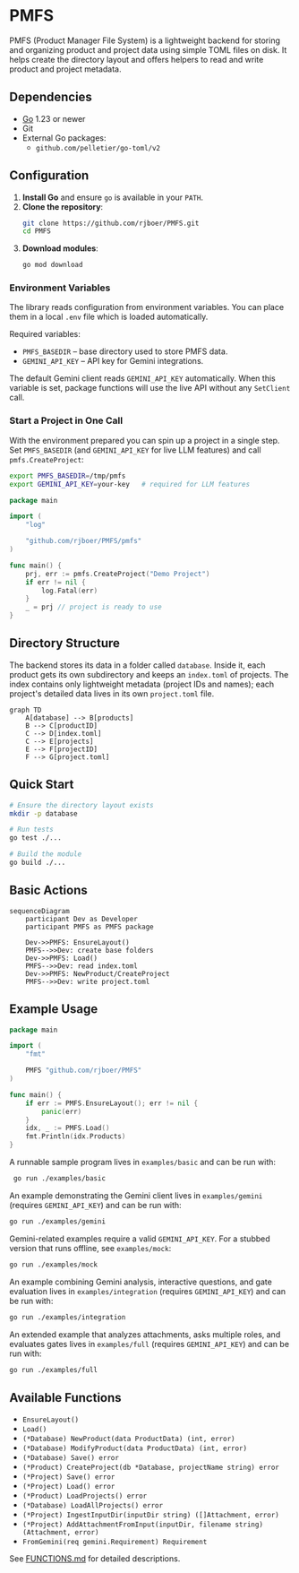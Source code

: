 # PMFS

PMFS (Product Manager File System) is a lightweight backend for storing and organizing product and project data using simple TOML files on disk. It helps create the directory layout and offers helpers to read and write product and project metadata.

## Dependencies

- [Go](https://go.dev/) 1.23 or newer
- Git
- External Go packages:
  - `github.com/pelletier/go-toml/v2`

## Configuration

1. **Install Go** and ensure `go` is available in your `PATH`.
2. **Clone the repository**:
   ```bash
   git clone https://github.com/rjboer/PMFS.git
   cd PMFS
   ```
3. **Download modules**:
    ```bash
    go mod download
    ```

### Environment Variables

The library reads configuration from environment variables. You can place them
in a local `.env` file which is loaded automatically.

Required variables:

- `PMFS_BASEDIR` – base directory used to store PMFS data.
- `GEMINI_API_KEY` – API key for Gemini integrations.

The default Gemini client reads `GEMINI_API_KEY` automatically. When this
variable is set, package functions will use the live API without any
`SetClient` call.

### Start a Project in One Call

With the environment prepared you can spin up a project in a single step. Set
`PMFS_BASEDIR` (and `GEMINI_API_KEY` for live LLM features) and call
`pmfs.CreateProject`:

```bash
export PMFS_BASEDIR=/tmp/pmfs
export GEMINI_API_KEY=your-key   # required for LLM features
```

```go
package main

import (
    "log"

    "github.com/rjboer/PMFS/pmfs"
)

func main() {
    prj, err := pmfs.CreateProject("Demo Project")
    if err != nil {
        log.Fatal(err)
    }
    _ = prj // project is ready to use
}
```

## Directory Structure

The backend stores its data in a folder called `database`. Inside it, each product gets its own subdirectory and keeps an `index.toml` of projects.
The index contains only lightweight metadata (project IDs and names); each project's detailed data lives in its own `project.toml` file.

```mermaid
graph TD
    A[database] --> B[products]
    B --> C[productID]
    C --> D[index.toml]
    C --> E[projects]
    E --> F[projectID]
    F --> G[project.toml]
```

## Quick Start

```bash
# Ensure the directory layout exists
mkdir -p database

# Run tests
go test ./...

# Build the module
go build ./...
```

## Basic Actions

```mermaid
sequenceDiagram
    participant Dev as Developer
    participant PMFS as PMFS package

    Dev->>PMFS: EnsureLayout()
    PMFS-->>Dev: create base folders
    Dev->>PMFS: Load()
    PMFS-->>Dev: read index.toml
    Dev->>PMFS: NewProduct/CreateProject
    PMFS-->>Dev: write project.toml
```

## Example Usage

```go
package main

import (
    "fmt"

    PMFS "github.com/rjboer/PMFS"
)

func main() {
    if err := PMFS.EnsureLayout(); err != nil {
        panic(err)
    }
    idx, _ := PMFS.Load()
    fmt.Println(idx.Products)
}
```

A runnable sample program lives in `examples/basic` and can be run with:

```bash
 go run ./examples/basic
```

An example demonstrating the Gemini client lives in `examples/gemini`
(requires `GEMINI_API_KEY`) and can be run with:

```bash
go run ./examples/gemini
```

Gemini-related examples require a valid `GEMINI_API_KEY`. For a stubbed version
that runs offline, see `examples/mock`:

```bash
go run ./examples/mock
```

An example combining Gemini analysis, interactive questions, and gate evaluation lives in `examples/integration` (requires `GEMINI_API_KEY`) and can be run with:

```bash
go run ./examples/integration
```

An extended example that analyzes attachments, asks multiple roles, and evaluates gates lives in `examples/full` (requires `GEMINI_API_KEY`) and can be run with:

```bash
go run ./examples/full
```

## Available Functions

- `EnsureLayout()`
- `Load()`
- `(*Database) NewProduct(data ProductData) (int, error)`
- `(*Database) ModifyProduct(data ProductData) (int, error)`
- `(*Database) Save() error`
- `(*Product) CreateProject(db *Database, projectName string) error`
- `(*Project) Save() error`
- `(*Project) Load() error`
- `(*Product) LoadProjects() error`
- `(*Database) LoadAllProjects() error`
- `(*Project) IngestInputDir(inputDir string) ([]Attachment, error)`
- `(*Project) AddAttachmentFromInput(inputDir, filename string) (Attachment, error)`
- `FromGemini(req gemini.Requirement) Requirement`

See [FUNCTIONS.md](FUNCTIONS.md) for detailed descriptions.

